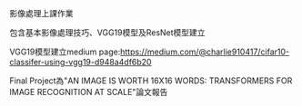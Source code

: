影像處理上課作業

包含基本影像處理技巧、VGG19模型及ResNet模型建立

VGG19模型建立medium page:https://medium.com/@charlie910417/cifar10-classifer-using-vgg19-d948a4df6b20

Final Project為"AN IMAGE IS WORTH 16X16 WORDS: TRANSFORMERS FOR IMAGE RECOGNITION AT SCALE"論文報告
